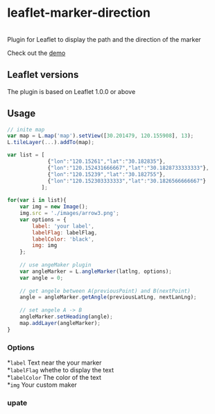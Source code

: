 leaflet-marker-direction
=============
<br>
Plugin for Leaflet to display the path and the direction of the marker <br>

Check out the [demo](https://jackzoushao.github.io/leaflet-marker-direction/examples/marker-direction.html)

Leaflet versions
-----
The plugin is based on Leaflet 1.0.0  or above

Usage
----
````js
// inite map
var map = L.map('map').setView([30.201479, 120.155908], 13);
L.tileLayer(...).addTo(map);

var list = [ 
             {"lon":"120.15261","lat":"30.182835"},
             {"lon":"120.152431666667","lat":"30.1828733333333"},
             {"lon":"120.15239","lat":"30.182755"},
             {"lon":"120.152303333333","lat":"30.1826566666667"}
           ];
        
for(var i in list){
    var img = new Image();
    img.src = './images/arrow3.png';
    var options = {
        label: 'your label',
        labelFlag: labelFlag,
        labelColor: 'black',
        img: img
    };
    
    // use angeMaker plugin
    var angleMarker = L.angleMarker(latlng, options);
    var angle = 0;
    
    // get angele between A(previousPoint) and B(nextPoint)
    angle = angleMarker.getAngle(previousLatLng, nextLanLng);
    
    // set angele A -> B
    angleMarker.setHeading(angle);
    map.addLayer(angleMarker);
}
````
### Options
*`label` Text near the your marker <br>
*`labelFlag` whethe to display the text <br>
*`labelColor` The color of the text <br>
*`img`  Your custom maker <br>
### upate
